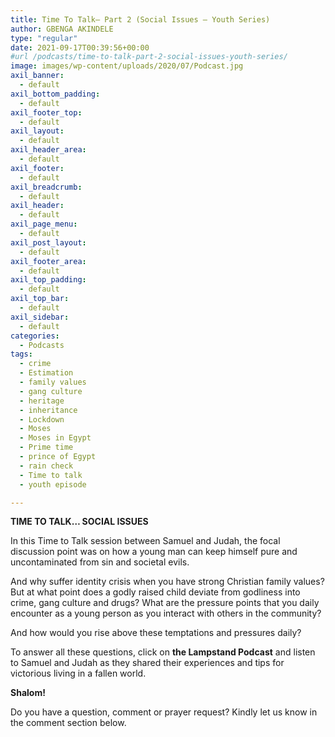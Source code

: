```yaml
---
title: Time To Talk– Part 2 (Social Issues – Youth Series)
author: GBENGA AKINDELE
type: "regular"
date: 2021-09-17T00:39:56+00:00
#url /podcasts/time-to-talk-part-2-social-issues-youth-series/
image: images/wp-content/uploads/2020/07/Podcast.jpg
axil_banner:
  - default
axil_bottom_padding:
  - default
axil_footer_top:
  - default
axil_layout:
  - default
axil_header_area:
  - default
axil_footer:
  - default
axil_breadcrumb:
  - default
axil_header:
  - default
axil_page_menu:
  - default
axil_post_layout:
  - default
axil_footer_area:
  - default
axil_top_padding:
  - default
axil_top_bar:
  - default
axil_sidebar:
  - default
categories:
  - Podcasts
tags:
  - crime
  - Estimation
  - family values
  - gang culture
  - heritage
  - inheritance
  - Lockdown
  - Moses
  - Moses in Egypt
  - Prime time
  - prince of Egypt
  - rain check
  - Time to talk
  - youth episode

---
```

**TIME TO TALK… SOCIAL ISSUES**

In this Time to Talk session between Samuel and Judah, the focal discussion point was on how a young man can keep himself pure and uncontaminated from sin and societal evils.

And why suffer identity crisis when you have strong Christian family values? But at what point does a godly raised child deviate from godliness into crime, gang culture and drugs? What are the pressure points that you daily encounter as a young person as you interact with others in the community?

And how would you rise above these temptations and pressures daily?

To answer all these questions, click on **the Lampstand Podcast** and listen to Samuel and Judah as they shared their experiences and tips for victorious living in a fallen world.

**Shalom!**



Do you have a question, comment or prayer request? Kindly let us know in the comment section below.